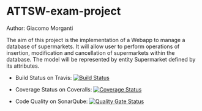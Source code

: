 # ATTSW-exam-project

Author: Giacomo Morganti

The aim of this project is the implementation of a Webapp to manage a database of supermarkets.
It will allow user to perform operations of insertion, modification and cancellation of supermarkets within the database.
The model will be represented by entity Supermarket defined by its attributes.

- Build Status on Travis: [![Build Status](https://travis-ci.com/GiacomoCreator/ATTSW-exam-project.svg?branch=service)](https://travis-ci.com/GiacomoCreator/ATTSW-exam-project)

- Coverage Status on Coveralls: [![Coverage Status](https://coveralls.io/repos/github/GiacomoCreator/ATTSW-exam-project/badge.svg?branch=service)](https://coveralls.io/github/GiacomoCreator/ATTSW-exam-project?branch=service)

- Code Quality on SonarQube: [![Quality Gate Status](http://localhost:9000/api/project_badges/measure?project=com.example%3Asupermarkets-project&metric=alert_status)](http://localhost:9000/dashboard?id=com.example%3Asupermarkets-project)
